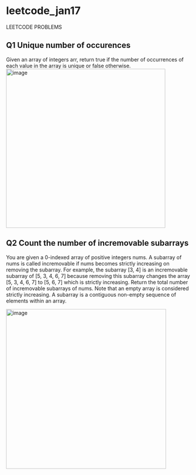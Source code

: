 # leetcode_jan17
LEETCODE PROBLEMS
## Q1 Unique number of occurences
Given an array of integers arr, return true if the number of occurrences of each value in the array is unique or false otherwise.
<img width="435" alt="image" src="https://github.com/Poorvaahuja/leetcode_jan17/assets/122693422/f6c09197-f34e-43f2-9fb0-d8046a0fb6ef">
## Q2 Count the number of incremovable subarrays
You are given a 0-indexed array of positive integers nums.
A subarray of nums is called incremovable if nums becomes strictly increasing on removing the subarray. For example, the subarray [3, 4] is an incremovable subarray of [5, 3, 4, 6, 7] because removing this subarray changes the array [5, 3, 4, 6, 7] to [5, 6, 7] which is strictly increasing.
Return the total number of incremovable subarrays of nums.
Note that an empty array is considered strictly increasing.
A subarray is a contiguous non-empty sequence of elements within an array.

<img width="437" alt="image" src="https://github.com/Poorvaahuja/leetcode_jan17/assets/122693422/9e0c6aea-f4d9-48eb-915d-48b88a3a815c">
